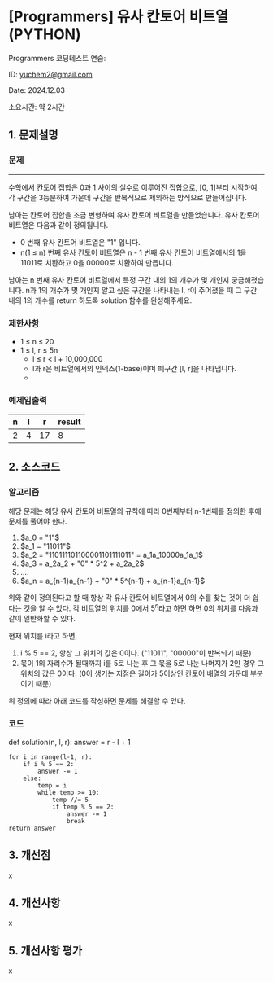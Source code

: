 # [Programmers] 유사 칸토어 비트열 (PYTHON)
Programmers 코딩테스트 연습: 

ID: yuchem2@gmail.com

Date: 2024.12.03

소요시간: 약 2시간

## 1. 문제설명

### 문제
---

수학에서 칸토어 집합은 0과 1 사이의 실수로 이루어진 집합으로, [0, 1]부터 시작하여 각 구간을 3등분하여 가운데 구간을 반복적으로 제외하는 방식으로 만들어집니다.

남아는 칸토어 집합을 조금 변형하여 유사 칸토어 비트열을 만들었습니다. 유사 칸토어 비트열은 다음과 같이 정의됩니다.

+ 0 번째 유사 칸토어 비트열은 "1" 입니다.
+ n(1 ≤ n) 번째 유사 칸토어 비트열은 n - 1 번째 유사 칸토어 비트열에서의 1을 11011로 치환하고 0을 00000로 치환하여 만듭니다.

남아는 n 번째 유사 칸토어 비트열에서 특정 구간 내의 1의 개수가 몇 개인지 궁금해졌습니다.
n과 1의 개수가 몇 개인지 알고 싶은 구간을 나타내는 l, r이 주어졌을 때 그 구간 내의 1의 개수를 return 하도록 solution 함수를 완성해주세요.

### 제한사항
+ 1 ≤ n ≤ 20
+ 1 ≤ l, r ≤ 5n
  + l ≤ r < l + 10,000,000
  + l과 r은 비트열에서의 인덱스(1-base)이며 폐구간 [l, r]을 나타냅니다.
  + 
### 예제입출력
| n | l | r  | result  |
|---|---|----|---------|
| 2 | 4 | 17 | 8       |


## 2. 소스코드

### 알고리즘
해당 문제는 해당 유사 칸토어 비트열의 규칙에 따라 0번째부터 n-1번째를 정의한 후에 문제를 풀어야 한다.

1. $a_0 = "1"$
2. $a_1 = "11011"$
3. $a_2 = "110111101100001101111011" = a_1a_10000a_1a_1$
4. $a_3 = a_2a_2 + "0" * 5^2 + a_2a_2$
5. ....
6. $a_n = a_{n-1}a_{n-1} + "0" * 5^{n-1} + a_{n-1}a_{n-1}$

위와 같이 정의된다고 할 때 항상 각 유사 칸토어 비트열에서 0의 수를 찾는 것이 더 쉽다는 것을 알 수 있다. 각 비트열의 위치를 0에서 $5^n$라고 하면 하면 0의 위치를 다음과 같이 일반화할 수 있다.

현재 위치를 i라고 하면,
1. i % 5 == 2, 항상 그 위치의 값은 0이다. ("11011", "00000"이 반복되기 때문)
2. 몫이 1의 자리수가 될때까지 i를 5로 나눈 후 그 몫을 5로 나눈 나머지가 2인 경우 그 위치의 값은 0이다. (0이 생기는 지점은 길이가 5이상인 칸토어 배열의 가운데 부분이기 때문)

위 정의에 따라 아래 코드를 작성하면 문제를 해결할 수 있다.

### 코드
def solution(n, l, r):
    answer = r - l + 1
    
    for i in range(l-1, r):
        if i % 5 == 2:
            answer -= 1
        else:
            temp = i
            while temp >= 10:
                temp //= 5
                if temp % 5 == 2:
                    answer -= 1
                    break
    return answer
## 3. 개선점
x
## 4. 개선사항
x
## 5. 개선사항 평가
x
